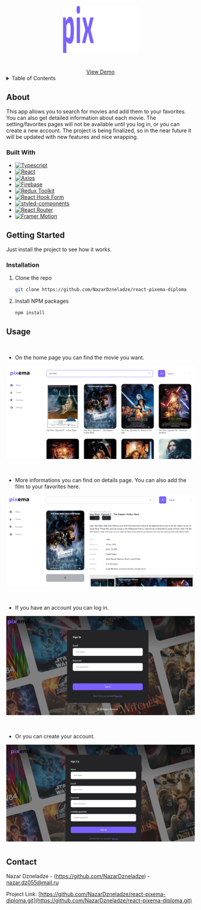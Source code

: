 <div  align="center">
<img src="src/assets/icons/pixema-logo.svg" alt="Logo" width="200" height="125">
<h1 align="center">
  <a href="https://nazardzneladze.github.io/react-pixema-diploma/">
    
  </a>
</h1>
</div>

<div align="center">
  <a href="https://nazardzneladze.github.io/react-pixema-diploma/">View Demo</a>
</div>

<details>
  <summary>Table of Contents</summary>
  <ol>
    <li>
      <a href="#about">About</a>
      <ul>
        <li><a href="#built-with">Built With</a></li>
      </ul>
    </li>
    <li>
      <a href="#getting-started">Getting Started</a>
      <ul>
        <li><a href="#installation">Installation</a></li>
      </ul>
    </li>    
    <li><a href="#usage">Usage</a></li>
    <li><a href="#contact">Contact</a></li>
  </ol>
</details>

## About

This app allows you to search for movies and add them to your favorites. You can also get detailed information about each movie. The setting/favorites pages will not be available until you log in, or you can create a new account. The project is being finalized, so in the near future it will be updated with new features and nice wrapping.

### Built With

- [![Typescript][typescriptlang.org]][typescript-url]
- [![React][react.js]][react-url]
- [![Axios][axios-http.com]][axios-url]
- [![Firebase][firebase.google.com]][firebase-url]
- [![Redux Toolkit][redux-toolkit.js.org]][redux-url]
- [![React Hook Form][react-hook-form.com]][react-hook-form-url]
- [![styled-components][styled-components]][styled-components-url]
- [![React Router][reactrouter.com]][react-router-url]
- [![Framer Motion][framer.com]][framer-url]

## Getting Started

Just install the project to see how it works.

### Installation

1. Clone the repo
   ```sh
   git clone https://github.com/NazarDzneladze/react-pixema-diploma
   ```
2. Install NPM packages

   ```sh
   npm install
   ```

## Usage

<br>

- On the home page you can find the movie you want.

![Screen](/readme/search.png)

<br>

- More informations you can find on details page. You can also add the film to your favorites here.

![Details](/readme/details.png)

<br/>

- If you have an account you can log in.

![SignIn](/readme/sign-in.png)

<br/>

- Or you can create your account.

![SignUp](/readme/sign-up.png)

#

## Contact

Nazar Dzneladze - (https://github.com/NazarDzneladze) - nazar.dz055@mail.ru

Project Link: [https://github.com/NazarDzneladze/react-pixema-diploma.git](https://github.com/NazarDzneladze/react-pixema-diploma.git)

[typescriptlang.org]: https://img.shields.io/badge/-Typescript-blue?style=for-the-badge&logo=typescript&logoColor=white
[typescript-url]: https://www.typescriptlang.org/
[react.js]: https://img.shields.io/badge/React-20232A?style=for-the-badge&logo=react&logoColor=61DAFB
[react-url]: https://reactjs.org/
[axios-http.com]: https://img.shields.io/badge/-axios-671ddf?style=for-the-badge&logo=axios&logoColor=white
[axios-url]: https://axios-http.com/ru/docs/intro
[firebase.google.com]: https://img.shields.io/badge/-firebase-5f6368?style=for-the-badge&logo=firebase&logoColor=orange
[firebase-url]: https://firebase.google.com/docs/
[redux-toolkit.js.org]: https://img.shields.io/badge/-redux--toolkit-764abc?style=for-the-badge&logo=redux&logoColor=white
[redux-url]: https://redux-toolkit.js.org/
[react-hook-form.com]: https://img.shields.io/badge/-react--hook--form-1e2a4a?style=for-the-badge&logo=react-hook-form&logoColor=ec5990
[react-hook-form-url]: https://react-hook-form.com/
[github.com/rt2zz/redux-persist]: https://img.shields.io/badge/-redux--persist-persist?style=for-the-badge
[persist-url]: https://github.com/rt2zz/redux-persist#readme
[styled-components]: https://img.shields.io/badge/-styled--components-35495E?style=for-the-badge&logo=styled-components&logoColor=pink
[styled-components-url]: https://styled-components.com/
[framer.com]: https://img.shields.io/badge/-framer--motion-DD0031?style=for-the-badge&logo=framer&logoColor=black
[framer-url]: https://www.framer.com/
[react-select.com]: https://img.shields.io/badge/-react--select-FF3E00?style=for-the-badge
[react-select-url]: https://react-select.com/home
[reactrouter.com]: https://img.shields.io/badge/-react--router-563D7C?style=for-the-badge&logo=react-router&logoColor=white
[react-router-url]: https://reactrouter.com/

